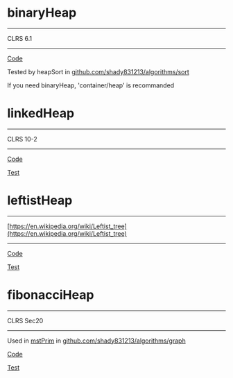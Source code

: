 # binaryHeap
--------------

CLRS 6.1

--------------

[Code](https://github.com/shady831213/algorithms/blob/master/heap/heap.go)

Tested by heapSort in [github.com/shady831213/algorithms/sort](https://github.com/shady831213/algorithms/tree/master/sort)

If you need binaryHeap, 'container/heap' is recommanded

# linkedHeap
--------------

CLRS 10-2

--------------

[Code](https://github.com/shady831213/algorithms/blob/master/heap/linkedHeap.go)

[Test](https://github.com/shady831213/algorithms/blob/master/heap/linkedHeap_test.go)

# leftistHeap
--------------

[https://en.wikipedia.org/wiki/Leftist_tree](https://en.wikipedia.org/wiki/Leftist_tree)

--------------

[Code](https://github.com/shady831213/algorithms/blob/master/heap/leftistHeap.go)

[Test](https://github.com/shady831213/algorithms/blob/master/heap/leftistHeap_test.go)

# fibonacciHeap
--------------

CLRS Sec20

--------------
Used in [mstPrim](https://github.com/shady831213/algorithms/blob/master/graph/mst.go) in [github.com/shady831213/algorithms/graph](https://github.com/shady831213/algorithms/tree/master/graph)

[Code](https://github.com/shady831213/algorithms/blob/master/heap/fibHeap.go)

[Test](https://github.com/shady831213/algorithms/blob/master/heap/fibHeap_test.go)

